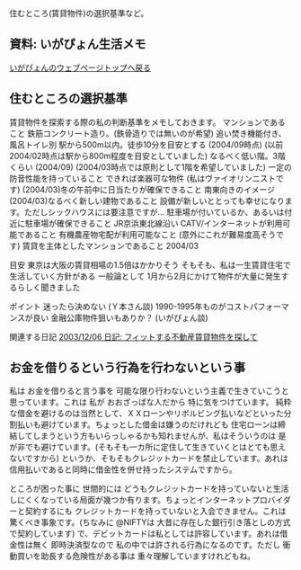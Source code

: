 住むところ(賃貸物件)の選択基準など。

## 資料: いがぴょん生活メモ




[いがぴょんのウェブページトップへ戻る](../../index.html)





## 住むところの選択基準


賃貸物件を探索する際の私の判断基準をメモしておきます。
マンションであること
  鉄筋コンクリート造り。(鉄骨造りでは無いのが希望)
  追い焚き機能付き、風呂トイレ別
  駅から500m以内。徒歩10分を目安とする (2004/09時点)
  (以前2004/02時点は駅から800m程度を目安としていました)
  なるべく低い階。3階くらい (2004/09)
  (2004/03時点では原則として1階を希望していました)
  一定の防音性能を持っていること
  できれば楽器可な物件 (私はヴァイオリンニストです)
  (2004/03)冬の午前中に日当たりが確保できること
  南東向きのイメージ 
  (2004/03)なるべく新しい建物であること
  設備が新しいととっても幸せになります。ただしシックハウスには要注意ですが…
  駐車場が付いているか、あるいは付近に駐車場が確保できること
  JR京浜東北線沿い
  CATV/インターネットが利用可能であること
  有機農産物宅配が利用可能なこと
  (意外にこれが難易度高そうです)
  賃貸を主体としたマンションであること 2004/03


目安
東京は大阪の賃貸相場の1.5倍はかかりそう
  そもそも、私は一生賃貸住宅で生活していく方針がある
  一般論として 1月から2月にかけて物件が大量に発生するらしく聞きました


ポイント
迷ったら決めない (Ｙ本さん談)
  1990-1995年ものがコストパフォーマンスが良い
  金融公庫物件狙いもありか？ (いがぴょん談)


関連する日記
[2003/12/06 日記: フィットする不動産賃貸物件を探して](../2003/ig031206.html)


## お金を借りるという行為を行わないという事


私は お金を借りると言う事を 可能な限り行わないという主義で生きていこうと思っています。これは
私が おおざっぱな人だから 特に気をつけています。
純粋な借金を避けるのは当然として、ＸＸローンやリボルビング払いなどといった分割払いも避けています。ちょっとした借金は嫌うのだけれども
住宅ローンは締結してしまうという方もいらっしゃるかも知れませんが、私はそういうのは
是が非でも避けています。(そもそも一カ所に定住して生きていくとはとても思えないですから)
というか、そもそもクレジットカードを禁止しています。あれは 信用払いであると同時に借金性を併せ持ったシステムですから。

ところが困った事に 世間的には どうもクレジットカードを持っていないと生活しにくくなっている局面が幾つか有ります。ちょっとインターネットプロバイダーと契約するにも
クレジットカードを持っていないと入会できません。これは驚くべき事象です。(ちなみに
@NIFTYは 大昔に存在した銀行引き落としの方式で契約しています)
で、デビットカードは私としては許容しています。あれは借金性は無く 即時決済型なので
私の中では許される行為になるのです。ただし 衝動買いを助長する危険性がある事は
重々理解していますけれどもね。